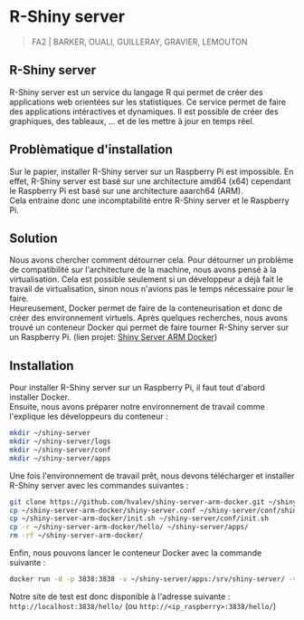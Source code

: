 # R-Shiny server

> FA2 | BARKER, OUALI, GUILLERAY, GRAVIER, LEMOUTON  

## R-Shiny server

R-Shiny server est un service du langage R qui permet de créer des applications web orientées sur les statistiques. Ce service permet de faire des applications intéractives et dynamiques. Il est possible de créer des graphiques, des tableaux, ... et de les mettre à jour en temps réel.  

## Problèmatique d'installation

Sur le papier, installer R-Shiny server sur un Raspberry Pi est impossible. En effet, R-Shiny server est basé sur une architecture amd64 (x64) cependant le Raspberry Pi est basé sur une architecture aaarch64 (ARM).  
Cela entraine donc une incomptabilité entre R-Shiny server et le Raspberry Pi.  

## Solution

Nous avons chercher comment détourner cela. Pour détourner un problème de compatibilité sur l'architecture de la machine, nous avons pensé à la virtualisation. Cela est possible seulement si un développeur a déjà fait le travail de virtualisation, sinon nous n'avions pas le temps nécessaire pour le faire.  
Heureusement, Docker permet de faire de la conteneurisation et donc de créer des environnement virtuels. Après quelques recherches, nous avons trouvé un conteneur Docker qui permet de faire tourner R-Shiny server sur un Raspberry Pi. (lien projet: [Shiny Server ARM Docker](https://github.com/hvalev/shiny-server-arm-docker))

## Installation

Pour installer R-Shiny server sur un Raspberry Pi, il faut tout d'abord installer Docker.  
Ensuite, nous avons préparer notre environnement de travail comme l'explique les développeurs du conteneur :  

```bash
mkdir ~/shiny-server
mkdir ~/shiny-server/logs
mkdir ~/shiny-server/conf
mkdir ~/shiny-server/apps
```

Une fois l'environnement de travail prêt, nous devons télécharger et installer R-Shiny server avec les commandes suivantes :  

```bash
git clone https://github.com/hvalev/shiny-server-arm-docker.git ~/shiny-server-arm-docker
cp ~/shiny-server-arm-docker/shiny-server.conf ~/shiny-server/conf/shiny-server.conf
cp ~/shiny-server-arm-docker/init.sh ~/shiny-server/conf/init.sh
cp -r ~/shiny-server-arm-docker/hello/ ~/shiny-server/apps/
rm -rf ~/shiny-server-arm-docker/
```

Enfin, nous pouvons lancer le conteneur Docker avec la commande suivante :  

```bash
docker run -d -p 3838:3838 -v ~/shiny-server/apps:/srv/shiny-server/ -v ~/shiny-server/logs:/var/log/shiny-server/ -v ~/shiny-server/conf:/etc/shiny-server/ --name shiny-server hvalev/shiny-server-arm:latest
```

Notre site de test est donc disponible à l'adresse suivante : `http://localhost:3838/hello/` (ou `http://<ip_raspberry>:3838/hello/`)
